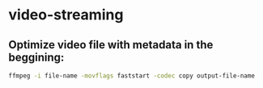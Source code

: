 # video-streaming

## Optimize video file with metadata in the beggining:
```bash
ffmpeg -i file-name -movflags faststart -codec copy output-file-name 
```
